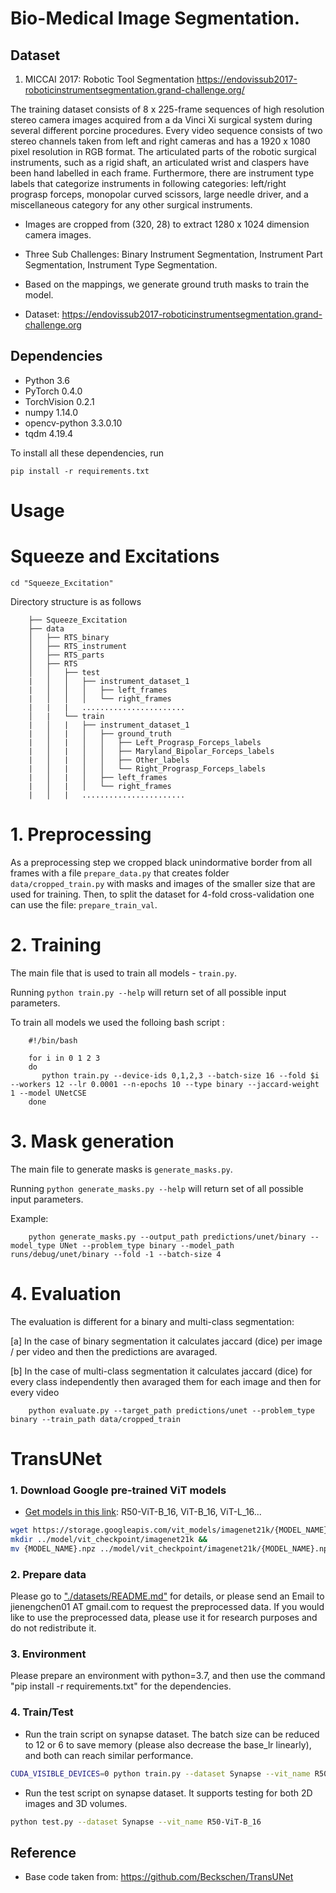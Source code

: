 # Bio-Medical Image Segmentation. 

## Dataset
1. MICCAI 2017: Robotic Tool Segmentation https://endovissub2017-roboticinstrumentsegmentation.grand-challenge.org/ 

The training dataset consists of 8 x 225-frame sequences of high resolution stereo camera images acquired from a da Vinci Xi surgical system during several different porcine procedures. Every video sequence consists of two stereo channels taken from left and right cameras and has a 1920 x 1080 pixel resolution in RGB format. The articulated parts of the robotic surgical instruments, such as a rigid shaft, an articulated wrist and claspers have been hand labelled in each frame. Furthermore, there are instrument type labels that categorize instruments in following categories: left/right prograsp forceps, monopolar curved scissors, large needle driver, and a miscellaneous category for any other surgical instruments.

* Images are cropped from (320, 28) to extract 1280 x 1024 dimension camera images.

* Three Sub Challenges: Binary Instrument Segmentation, Instrument Part Segmentation, Instrument Type Segmentation.

* Based on the mappings, we generate ground truth masks to train the model. 

* Dataset: https://endovissub2017-roboticinstrumentsegmentation.grand-challenge.org

## Dependencies
* Python 3.6
* PyTorch 0.4.0
* TorchVision 0.2.1
* numpy 1.14.0
* opencv-python 3.3.0.10
* tqdm 4.19.4

To install all these dependencies, run
```
pip install -r requirements.txt
```

# Usage

# Squeeze and Excitations

```
cd "Squeeze_Excitation"
```

Directory structure is as follows
```
    ├── Squeeze_Excitation
    ├── data
    │   ├── RTS_binary
    │   ├── RTS_instrument
    │   ├── RTS_parts
    │   ├── RTS
    │   │   ├── test
    |   │   │   ├── instrument_dataset_1
    |   │   │   │   ├── left_frames
    |   │   │   │   └── right_frames
    |   |   |   ....................... 
    │   |   └── train
    |   │   |   ├── instrument_dataset_1
    |   │   |   │   ├── ground_truth
    |   │   |   │   │   ├── Left_Prograsp_Forceps_labels
    |   │   |   │   │   ├── Maryland_Bipolar_Forceps_labels
    |   │   |   │   │   ├── Other_labels
    |   │   |   │   │   └── Right_Prograsp_Forceps_labels
    |   │   |   │   ├── left_frames
    |   │   |   │   └── right_frames
    |   │   |   .......................
```

# 1. Preprocessing

As a preprocessing step we cropped black unindormative border from all frames with a file ``prepare_data.py`` that creates folder ``data/cropped_train.py`` with masks and images of the smaller size that are used for training. Then, to split the dataset for 4-fold cross-validation one can use the file: ``prepare_train_val``.


# 2. Training

The main file that is used to train all models -  ``train.py``.

Running ``python train.py --help`` will return set of all possible input parameters.

To train all models we used the folloing bash script :

```
    #!/bin/bash

    for i in 0 1 2 3
    do
       python train.py --device-ids 0,1,2,3 --batch-size 16 --fold $i --workers 12 --lr 0.0001 --n-epochs 10 --type binary --jaccard-weight 1 --model UNetCSE
    done
```

# 3. Mask generation

The main file to generate masks is ``generate_masks.py``.

Running ``python generate_masks.py --help`` will return set of all possible input parameters.

Example:
```
    python generate_masks.py --output_path predictions/unet/binary --model_type UNet --problem_type binary --model_path runs/debug/unet/binary --fold -1 --batch-size 4
```

# 4. Evaluation

The evaluation is different for a binary and multi-class segmentation: 

[a] In the case of binary segmentation it calculates jaccard (dice) per image / per video and then the predictions are avaraged. 

[b] In the case of multi-class segmentation it calculates jaccard (dice) for every class independently then avaraged them for each image and then for every video
```
    python evaluate.py --target_path predictions/unet --problem_type binary --train_path data/cropped_train
```

# TransUNet
### 1. Download Google pre-trained ViT models
* [Get models in this link](https://console.cloud.google.com/storage/vit_models/): R50-ViT-B_16, ViT-B_16, ViT-L_16...
```bash
wget https://storage.googleapis.com/vit_models/imagenet21k/{MODEL_NAME}.npz &&
mkdir ../model/vit_checkpoint/imagenet21k &&
mv {MODEL_NAME}.npz ../model/vit_checkpoint/imagenet21k/{MODEL_NAME}.npz
```

### 2. Prepare data

Please go to ["./datasets/README.md"](datasets/README.md) for details, or please send an Email to jienengchen01 AT gmail.com to request the preprocessed data. If you would like to use the preprocessed data, please use it for research purposes and do not redistribute it.

### 3. Environment

Please prepare an environment with python=3.7, and then use the command "pip install -r requirements.txt" for the dependencies.

### 4. Train/Test

- Run the train script on synapse dataset. The batch size can be reduced to 12 or 6 to save memory (please also decrease the base_lr linearly), and both can reach similar performance.

```bash
CUDA_VISIBLE_DEVICES=0 python train.py --dataset Synapse --vit_name R50-ViT-B_16
```

- Run the test script on synapse dataset. It supports testing for both 2D images and 3D volumes.

```bash
python test.py --dataset Synapse --vit_name R50-ViT-B_16
```

## Reference
* Base code taken from: https://github.com/Beckschen/TransUNet


